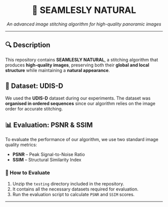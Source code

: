 <h1 align="center">📸 SEAMLESLY NATURAL</h1>

<p align="center">
  <em>An advanced image stitching algorithm for high-quality panoramic images</em>
</p>

<hr>

<h2>🔍 Description</h2>

<p>
  This repository contains <strong>SEAMLESLY NATURAL</strong>, a stitching algorithm that produces 
  <strong>high-quality images</strong>, preserving both their <strong>global and local structure</strong> 
  while maintaining a <strong>natural appearance</strong>.
</p>

<h2>🧪 Dataset: UDIS-D</h2>

<p>
  We used the <strong>UDIS-D</strong> dataset during our experiments. The dataset was 
  <strong>organised in ordered sequences</strong> since our algorithm relies on the image order 
  for accurate stitching.
</p>

<h2>📊 Evaluation: PSNR & SSIM</h2>

<p>
  To evaluate the performance of our algorithm, we use two standard image quality metrics:
</p>

<ul>
  <li><strong>PSNR</strong> – Peak Signal-to-Noise Ratio</li>
  <li><strong>SSIM</strong> – Structural Similarity Index</li>
</ul>

<h3>📂 How to Evaluate</h3>

<ol>
  <li>Unzip the <code>testing</code> directory included in the repository.</li>
  <li>It contains all the necessary datasets required for evaluation.</li>
  <li>Run the evaluation script to calculate <code>PSNR</code> and <code>SSIM</code> scores.</li>
</ol>

<hr>
